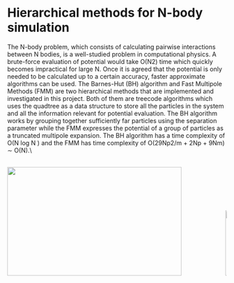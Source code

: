 # Hierarchical methods for N-body simulation
The N-body problem, which consists of calculating pairwise interactions between N bodies, is a well-studied problem in computational physics. A brute-force evaluation of potential would take O(N2) time which quickly becomes impractical for large N. Once it is agreed that the potential is only needed to be calculated up to a certain accuracy, faster approximate algorithms can be used. The Barnes-Hut (BH) algorithm and Fast Multipole Methods (FMM) are two hierarchical methods that are implemented and investigated in this project. Both of them are treecode algorithms which uses the quadtree as a data structure to store all the particles in the system and all the information relevant for potential evaluation. The BH algorithm works by grouping together sufficiently far particles using the separation parameter while the FMM expresses the potential of a group of particles as a truncated multipole expansion. The BH algorithm has a time complexity of O(N log N ) and the FMM has time complexity of O(29Np2/m + 2Np + 9Nm) ∼ O(N).\\

<pre> 
<img src="https://github.com/shikang61/Hierarchical-methods-for-N-body-simulation/assets/61730647/09665f3a-ebb0-4b3b-b0c0-6fef5fc6578e" width="400" height="250">            <img src="https://github.com/shikang61/Hierarchical-methods-for-N-body-simulation/assets/61730647/5bfd966f-78b1-4dc7-b953-5df1f538bafe" width="300" height="150">

</pre>
